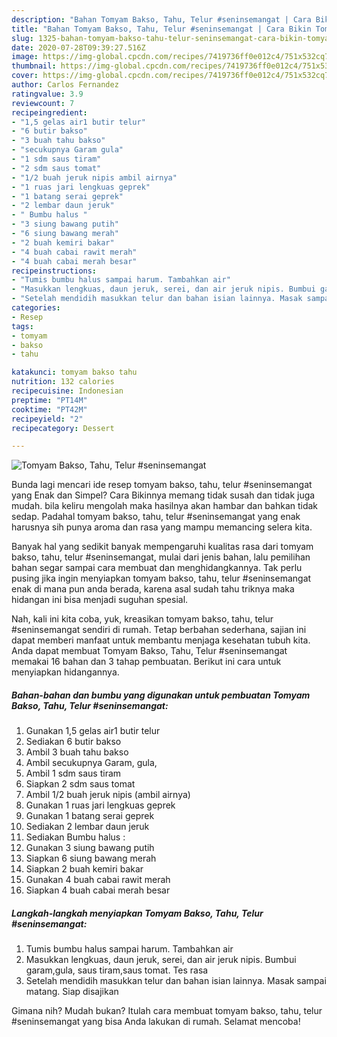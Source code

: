 ```yaml
---
description: "Bahan Tomyam Bakso, Tahu, Telur #seninsemangat | Cara Bikin Tomyam Bakso, Tahu, Telur #seninsemangat Yang Enak Dan Lezat"
title: "Bahan Tomyam Bakso, Tahu, Telur #seninsemangat | Cara Bikin Tomyam Bakso, Tahu, Telur #seninsemangat Yang Enak Dan Lezat"
slug: 1325-bahan-tomyam-bakso-tahu-telur-seninsemangat-cara-bikin-tomyam-bakso-tahu-telur-seninsemangat-yang-enak-dan-lezat
date: 2020-07-28T09:39:27.516Z
image: https://img-global.cpcdn.com/recipes/7419736ff0e012c4/751x532cq70/tomyam-bakso-tahu-telur-seninsemangat-foto-resep-utama.jpg
thumbnail: https://img-global.cpcdn.com/recipes/7419736ff0e012c4/751x532cq70/tomyam-bakso-tahu-telur-seninsemangat-foto-resep-utama.jpg
cover: https://img-global.cpcdn.com/recipes/7419736ff0e012c4/751x532cq70/tomyam-bakso-tahu-telur-seninsemangat-foto-resep-utama.jpg
author: Carlos Fernandez
ratingvalue: 3.9
reviewcount: 7
recipeingredient:
- "1,5 gelas air1 butir telur"
- "6 butir bakso"
- "3 buah tahu bakso"
- "secukupnya Garam gula"
- "1 sdm saus tiram"
- "2 sdm saus tomat"
- "1/2 buah jeruk nipis ambil airnya"
- "1 ruas jari lengkuas geprek"
- "1 batang serai geprek"
- "2 lembar daun jeruk"
- " Bumbu halus "
- "3 siung bawang putih"
- "6 siung bawang merah"
- "2 buah kemiri bakar"
- "4 buah cabai rawit merah"
- "4 buah cabai merah besar"
recipeinstructions:
- "Tumis bumbu halus sampai harum. Tambahkan air"
- "Masukkan lengkuas, daun jeruk, serei, dan air jeruk nipis. Bumbui garam,gula, saus tiram,saus tomat. Tes rasa"
- "Setelah mendidih masukkan telur dan bahan isian lainnya. Masak sampai matang. Siap disajikan"
categories:
- Resep
tags:
- tomyam
- bakso
- tahu

katakunci: tomyam bakso tahu 
nutrition: 132 calories
recipecuisine: Indonesian
preptime: "PT14M"
cooktime: "PT42M"
recipeyield: "2"
recipecategory: Dessert

---
```



![Tomyam Bakso, Tahu, Telur #seninsemangat](https://img-global.cpcdn.com/recipes/7419736ff0e012c4/751x532cq70/tomyam-bakso-tahu-telur-seninsemangat-foto-resep-utama.jpg)

Bunda lagi mencari ide resep tomyam bakso, tahu, telur #seninsemangat yang Enak dan Simpel? Cara Bikinnya memang tidak susah dan tidak juga mudah. bila keliru mengolah maka hasilnya akan hambar dan bahkan tidak sedap. Padahal tomyam bakso, tahu, telur #seninsemangat yang enak harusnya sih punya aroma dan rasa yang mampu memancing selera kita.



Banyak hal yang sedikit banyak mempengaruhi kualitas rasa dari tomyam bakso, tahu, telur #seninsemangat, mulai dari jenis bahan, lalu pemilihan bahan segar sampai cara membuat dan menghidangkannya. Tak perlu pusing jika ingin menyiapkan tomyam bakso, tahu, telur #seninsemangat enak di mana pun anda berada, karena asal sudah tahu triknya maka hidangan ini bisa menjadi suguhan spesial.


Nah, kali ini kita coba, yuk, kreasikan tomyam bakso, tahu, telur #seninsemangat sendiri di rumah. Tetap berbahan sederhana, sajian ini dapat memberi manfaat untuk membantu menjaga kesehatan tubuh kita. Anda dapat membuat Tomyam Bakso, Tahu, Telur #seninsemangat memakai 16 bahan dan 3 tahap pembuatan. Berikut ini cara untuk menyiapkan hidangannya.

<!--inarticleads1-->

##### Bahan-bahan dan bumbu yang digunakan untuk pembuatan Tomyam Bakso, Tahu, Telur #seninsemangat:

1. Gunakan 1,5 gelas air1 butir telur
1. Sediakan 6 butir bakso
1. Ambil 3 buah tahu bakso
1. Ambil secukupnya Garam, gula,
1. Ambil 1 sdm saus tiram
1. Siapkan 2 sdm saus tomat
1. Ambil 1/2 buah jeruk nipis (ambil airnya)
1. Gunakan 1 ruas jari lengkuas geprek
1. Gunakan 1 batang serai geprek
1. Sediakan 2 lembar daun jeruk
1. Sediakan  Bumbu halus :
1. Gunakan 3 siung bawang putih
1. Siapkan 6 siung bawang merah
1. Siapkan 2 buah kemiri bakar
1. Gunakan 4 buah cabai rawit merah
1. Siapkan 4 buah cabai merah besar




<!--inarticleads2-->

##### Langkah-langkah menyiapkan Tomyam Bakso, Tahu, Telur #seninsemangat:

1. Tumis bumbu halus sampai harum. Tambahkan air
1. Masukkan lengkuas, daun jeruk, serei, dan air jeruk nipis. Bumbui garam,gula, saus tiram,saus tomat. Tes rasa
1. Setelah mendidih masukkan telur dan bahan isian lainnya. Masak sampai matang. Siap disajikan




Gimana nih? Mudah bukan? Itulah cara membuat tomyam bakso, tahu, telur #seninsemangat yang bisa Anda lakukan di rumah. Selamat mencoba!
